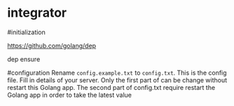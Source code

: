 # integrator


#initialization

https://github.com/golang/dep

dep ensure


#configuration
Rename ```config.example.txt```  to ```config.txt```. This is the config file. Fill in details of your server. Only the first part of can be change without restart this Golang app. The second part of config.txt require restart the Golang app in order to take the latest value